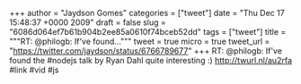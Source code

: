 
+++
author = "Jaydson Gomes"
categories = ["tweet"]
date = "Thu Dec 17 15:48:37 +0000 2009"
draft = false
slug = "6086d064ef7b61b904b2ee85a0610f74bceb52dd"
tags = ["tweet"]
title = """RT: @philogb: If've found..."""
tweet = true
micro = true
tweet_url = "https://twitter.com/jaydson/status/6766789677"
+++
RT: @philogb: If've found the #nodejs talk by Ryan Dahl quite interesting :) http://twurl.nl/au2rfa #link #vid #js
